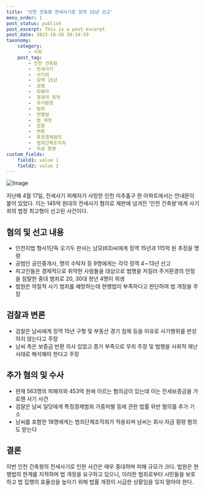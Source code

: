 ```yaml
---
title: '인천 건축왕 전세사기로 징역 15년 선고'
menu_order: 1
post_status: publish
post_excerpt: This is a post excerpt
post_date: 2023-10-20 20:14:59
taxonomy:
    category:
        - 사회
    post_tag:
        - 인천 건축왕
        -  전세사기
        -  사기죄
        -  징역 15년
        -  공범
        -  피해자
        -  경제적 취약
        -  주거환경
        -  범죄
        -  현행법
        -  법 개정
        -  검찰
        -  변론
        -  특정경제범죄
        -  범죄단체조직죄
        -  자금 횡령
custom_fields:
    field1: value 1
    field2: value 2
---
```


![Image](https://imgnews.pstatic.net/image/469/2024/02/07/0000784404_001_20240207133401651.jpg?type=w647)

지난해 4월 17일, 전세사기 피해자가 사망한 인천 미추홀구 한 아파트에서는 안내문이 붙어 있었다. 이는 145억 원대의 전세사기 혐의로 재판에 넘겨진 '인천 건축왕'에게 사기죄의 법정 최고형이 선고된 사건이다.

## 혐의 및 선고 내용
- 인천지법 형사1단독 오기두 판사는 남모(63)씨에게 징역 15년과 115억 원 추징을 명령
- 공범인 공인중개사, 명의 수탁자 등 9명에게는 각각 징역 4∼13년 선고
- 피고인들은 경제적으로 취약한 사람들을 대상으로 범행을 저질러 주거환경의 안정을 침탈한 중대 범죄로 20, 30대 청년 4명이 희생
- 법원은 악질적 사기 범죄를 예방하는데 현행법이 부족하다고 판단하여 법 개정을 주장

## 검찰과 변론
- 검찰은 남씨에게 징역 15년 구형 및 부동산 경기 침체 등을 이유로 사기행위를 반성하지 않는다고 주장
- 남씨 측은 보증금 반환 의사 있었고 증거 부족으로 무죄 주장 및 범행을 사회적 재난 사태로 해석해야 한다고 주장

## 추가 혐의 및 수사
- 현재 563명의 피해자와 453억 원에 이르는 혐의금이 있는데 이는 전세보증금을 가로챈 사기 사건
- 검찰은 남씨 일당에게 특정경제범죄 가중처벌 등에 관한 법률 위반 혐의를 추가 기소
- 남씨를 포함한 18명에게는 범죄단체조직죄가 적용되며 남씨는 회사 자금 횡령 혐의도 받는다

## 결론
이번 인천 건축왕의 전세사기로 인한 사건은 매우 중대하며 피해 규모가 크다. 법원은 현행법의 한계를 지적하며 법 개정을 요구하고 있으니, 이러한 범죄로부터 시민들을 보호하고 법 집행의 효율성을 높이기 위해 법률 개정이 시급한 상황임을 잊지 말아야 한다.
